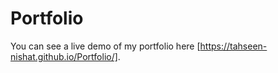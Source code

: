 # Portfolio
You can see a live demo of my portfolio here [https://tahseen-nishat.github.io/Portfolio/].
